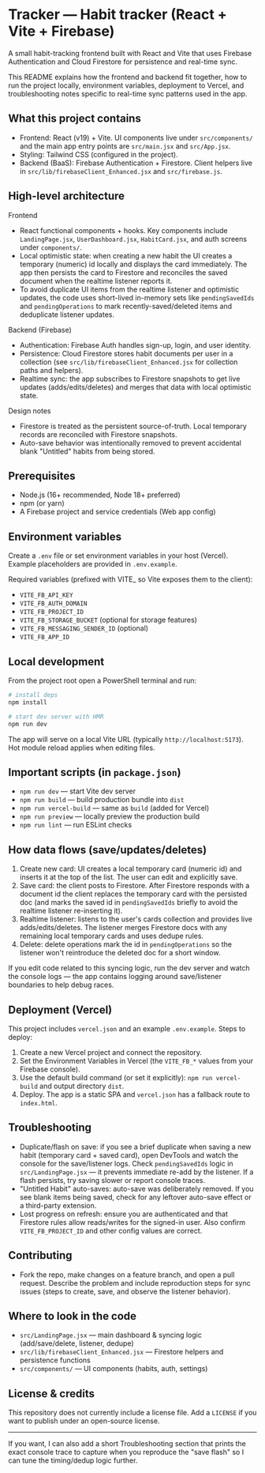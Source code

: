 # Tracker — Habit tracker (React + Vite + Firebase)

A small habit-tracking frontend built with React and Vite that uses Firebase Authentication and Cloud Firestore for persistence and real-time sync.

This README explains how the frontend and backend fit together, how to run the project locally, environment variables, deployment to Vercel, and troubleshooting notes specific to real-time sync patterns used in the app.

## What this project contains
- Frontend: React (v19) + Vite. UI components live under `src/components/` and the main app entry points are `src/main.jsx` and `src/App.jsx`.
- Styling: Tailwind CSS (configured in the project).
- Backend (BaaS): Firebase Authentication + Firestore. Client helpers live in `src/lib/firebaseClient_Enhanced.jsx` and `src/firebase.js`.

## High-level architecture

Frontend
- React functional components + hooks. Key components include `LandingPage.jsx`, `UserDashboard.jsx`, `HabitCard.jsx`, and auth screens under `components/`.
- Local optimistic state: when creating a new habit the UI creates a temporary (numeric) id locally and displays the card immediately. The app then persists the card to Firestore and reconciles the saved document when the realtime listener reports it.
- To avoid duplicate UI items from the realtime listener and optimistic updates, the code uses short-lived in-memory sets like `pendingSavedIds` and `pendingOperations` to mark recently-saved/deleted items and deduplicate listener updates.

Backend (Firebase)
- Authentication: Firebase Auth handles sign-up, login, and user identity.
- Persistence: Cloud Firestore stores habit documents per user in a collection (see `src/lib/firebaseClient_Enhanced.jsx` for collection paths and helpers).
- Realtime sync: the app subscribes to Firestore snapshots to get live updates (adds/edits/deletes) and merges that data with local optimistic state.

Design notes
- Firestore is treated as the persistent source-of-truth. Local temporary records are reconciled with Firestore snapshots.
- Auto-save behavior was intentionally removed to prevent accidental blank "Untitled" habits from being stored.

## Prerequisites
- Node.js (16+ recommended, Node 18+ preferred)
- npm (or yarn)
- A Firebase project and service credentials (Web app config)

## Environment variables
Create a `.env` file or set environment variables in your host (Vercel). Example placeholders are provided in `.env.example`.

Required variables (prefixed with VITE_ so Vite exposes them to the client):
- `VITE_FB_API_KEY`
- `VITE_FB_AUTH_DOMAIN`
- `VITE_FB_PROJECT_ID`
- `VITE_FB_STORAGE_BUCKET` (optional for storage features)
- `VITE_FB_MESSAGING_SENDER_ID` (optional)
- `VITE_FB_APP_ID`

## Local development
From the project root open a PowerShell terminal and run:

```powershell
# install deps
npm install

# start dev server with HMR
npm run dev
```

The app will serve on a local Vite URL (typically `http://localhost:5173`). Hot module reload applies when editing files.

## Important scripts (in `package.json`)
- `npm run dev` — start Vite dev server
- `npm run build` — build production bundle into `dist`
- `npm run vercel-build` — same as `build` (added for Vercel)
- `npm run preview` — locally preview the production build
- `npm run lint` — run ESLint checks

## How data flows (save/updates/deletes)
1. Create new card: UI creates a local temporary card (numeric id) and inserts it at the top of the list. The user can edit and explicitly save.
2. Save card: the client posts to Firestore. After Firestore responds with a document id the client replaces the temporary card with the persisted doc (and marks the saved id in `pendingSavedIds` briefly to avoid the realtime listener re-inserting it).
3. Realtime listener: listens to the user's cards collection and provides live adds/edits/deletes. The listener merges Firestore docs with any remaining local temporary cards and uses dedupe rules.
4. Delete: delete operations mark the id in `pendingOperations` so the listener won't reintroduce the deleted doc for a short window.

If you edit code related to this syncing logic, run the dev server and watch the console logs — the app contains logging around save/listener boundaries to help debug races.

## Deployment (Vercel)
This project includes `vercel.json` and an example `.env.example`. Steps to deploy:

1. Create a new Vercel project and connect the repository.
2. Set the Environment Variables in Vercel (the `VITE_FB_*` values from your Firebase console).
3. Use the default build command (or set it explicitly): `npm run vercel-build` and output directory `dist`.
4. Deploy. The app is a static SPA and `vercel.json` has a fallback route to `index.html`.

## Troubleshooting
- Duplicate/flash on save: if you see a brief duplicate when saving a new habit (temporary card + saved card), open DevTools and watch the console for the save/listener logs. Check `pendingSavedIds` logic in `src/LandingPage.jsx` — it prevents immediate re-add by the listener. If a flash persists, try saving slower or report console traces.
- "Untitled Habit" auto-saves: auto-save was deliberately removed. If you see blank items being saved, check for any leftover auto-save effect or a third-party extension.
- Lost progress on refresh: ensure you are authenticated and that Firestore rules allow reads/writes for the signed-in user. Also confirm `VITE_FB_PROJECT_ID` and other config values are correct.

## Contributing
- Fork the repo, make changes on a feature branch, and open a pull request. Describe the problem and include reproduction steps for sync issues (steps to create, save, and observe the listener behavior).

## Where to look in the code
- `src/LandingPage.jsx` — main dashboard & syncing logic (add/save/delete, listener, dedupe)
- `src/lib/firebaseClient_Enhanced.jsx` — Firestore helpers and persistence functions
- `src/components/` — UI components (habits, auth, settings)

## License & credits
This repository does not currently include a license file. Add a `LICENSE` if you want to publish under an open-source license.

---

If you want, I can also add a short Troubleshooting section that prints the exact console trace to capture when you reproduce the "save flash" so I can tune the timing/dedup logic further.
